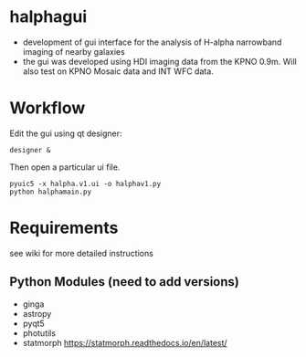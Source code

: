 # halphagui
- development of gui interface for the analysis of H-alpha narrowband imaging of nearby galaxies
- the gui was developed using HDI imaging data from the KPNO 0.9m.  Will also test on KPNO Mosaic data and INT WFC data.

# Workflow #

Edit the gui using qt designer:
```
designer &
```
Then open a particular ui file.  
```
pyuic5 -x halpha.v1.ui -o halphav1.py
python halphamain.py
```

# Requirements ##
see wiki for more detailed instructions
## Python Modules (need to add versions) ##


* ginga
* astropy
* pyqt5
* photutils
* statmorph https://statmorph.readthedocs.io/en/latest/

